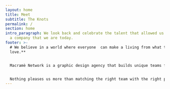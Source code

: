 ```yaml
---
layout: home
title: Meet
subtitle: The Knots
permalink: /
section: home
intro_paragraph: We look back and celebrate the talent that allowed us to become
  a company that we are today.
footer: >-
  # We believe in a world where everyone  can make a living from what they
  love.**


  Macramè Network is a graphic design agency that builds unique teams for every new brief by working with a vast network of skilled professionals.


  Nothing pleases us more than matching the right team with the right project.
---
```

